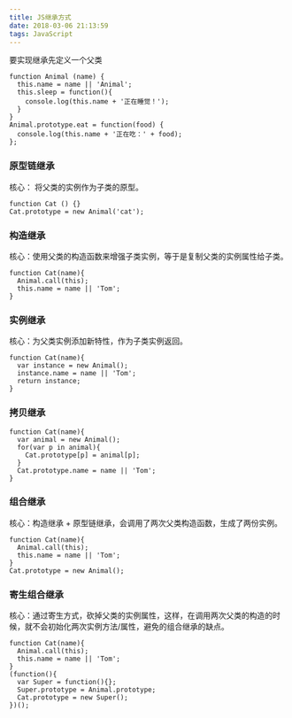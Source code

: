 ```yaml
---
title: JS继承方式
date: 2018-03-06 21:13:59
tags: JavaScript
---
```

要实现继承先定义一个父类
```
function Animal (name) {
  this.name = name || 'Animal';
  this.sleep = function(){
    console.log(this.name + '正在睡觉！');
  }
}
Animal.prototype.eat = function(food) {
  console.log(this.name + '正在吃：' + food);
};
```
### 原型链继承
核心： 将父类的实例作为子类的原型。
```
function Cat () {}
Cat.prototype = new Animal('cat');
```
### 构造继承
核心：使用父类的构造函数来增强子类实例，等于是复制父类的实例属性给子类。
```
function Cat(name){
  Animal.call(this);
  this.name = name || 'Tom';
}
```
<!-- more -->
### 实例继承
核心：为父类实例添加新特性，作为子类实例返回。
```
function Cat(name){
  var instance = new Animal();
  instance.name = name || 'Tom';
  return instance;
}
```
### 拷贝继承
```
function Cat(name){
  var animal = new Animal();
  for(var p in animal){
    Cat.prototype[p] = animal[p];
  }
  Cat.prototype.name = name || 'Tom';
}
```
### 组合继承
核心：构造继承 + 原型链继承，会调用了两次父类构造函数，生成了两份实例。
```
function Cat(name){
  Animal.call(this);
  this.name = name || 'Tom';
}
Cat.prototype = new Animal();
```
### 寄生组合继承
核心：通过寄生方式，砍掉父类的实例属性，这样，在调用两次父类的构造的时候，就不会初始化两次实例方法/属性，避免的组合继承的缺点。
```
function Cat(name){
  Animal.call(this);
  this.name = name || 'Tom';
}
(function(){
  var Super = function(){};
  Super.prototype = Animal.prototype;
  Cat.prototype = new Super();
})();
```
